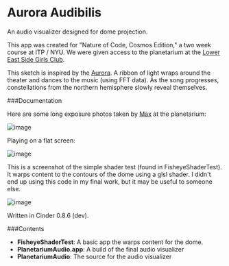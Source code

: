 Aurora Audibilis
======

An audio visualizer designed for dome projection.

This app was created for "Nature of Code, Cosmos Edition," a two week course at ITP / NYU. We were given access to the planetarium at the [Lower East Side Girls Club](http://www.girlsclub.org/).

This sketch is inspired by the [Aurora](http://en.wikipedia.org/wiki/Aurora_Borealis). A ribbon of light wraps around the theater and dances to the music (using FFT data). As the song progresses, constellations from the northern hemisphere slowly reveal themselves. 

###Documentation

Here are some long exposure photos taken by [Max](http://maxmadesign.com/) at the planetarium:  

![image](https://raw.github.com/wdlindmeier/Cosmos/master/dome_shots.jpg)

  
Playing on a flat screen:  

![image](https://raw.github.com/wdlindmeier/Cosmos/master/screenshot.jpg)
  

This is a screenshot of the simple shader test (found in FisheyeShaderTest). It warps content to the contours of the dome using a glsl shader. I didn't end up using this code in my final work, but it may be useful to someone else.

![image](https://raw.github.com/wdlindmeier/Cosmos/master/shader_test.jpg)

Written in Cinder 0.8.6 (dev). 

###Contents

* **FisheyeShaderTest**: A basic app the warps content for the dome. 
* **PlanetariumAudio.app**: A build of the final audio visualizer
* **PlanetariumAudio**: The source for the audio visualizer
